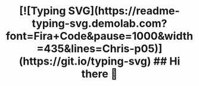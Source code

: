 

<h1 align= "center">
 [![Typing SVG](https://readme-typing-svg.demolab.com?font=Fira+Code&pause=1000&width=435&lines=Chris-p05)](https://git.io/typing-svg)
## Hi there 👋

<!--
**Chris-p05/Chris-p05** is a ✨ _special_ ✨ repository because its `README.md` (this file) appears on your GitHub profile.

Here are some ideas to get you started:

- 🔭 I’m currently working on ...
- 🌱 I’m currently learning ...
- 👯 I’m looking to collaborate on ...
- 🤔 I’m looking for help with ...
- 💬 Ask me about ...
- 📫 How to reach me: ...
- 😄 Pronouns: ...
- ⚡ Fun fact: ...
-->
